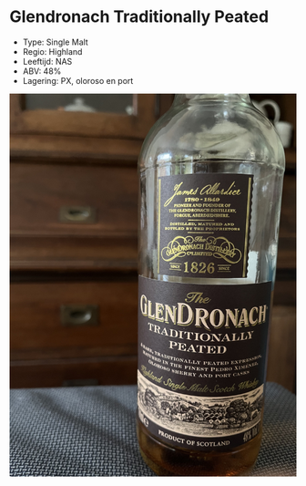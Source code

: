 # Glendronach Traditionally Peated

- Type: Single Malt
- Regio: Highland
- Leeftijd: NAS
- ABV: 48%
- Lagering: PX, oloroso en port

![Glendronach Traditionally Peated](/images/glendronach-tp.jpg)
